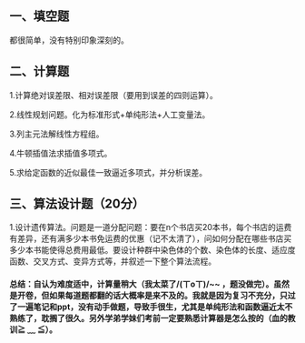 ## 一、填空题

都很简单，没有特别印象深刻的。

## 二、计算题

1.计算绝对误差限、相对误差限（要用到误差的四则运算）。

2.线性规划问题。化为标准形式+单纯形法+人工变量法。

3.列主元法解线性方程组。

4.牛顿插值法求插值多项式。

5.求给定函数的近似最佳一致逼近多项式，并分析误差。

## 三、算法设计题（20分）

1.设计遗传算法。问题是一道分配问题：要在n个书店买20本书，每个书店的运费有差异，还有满多少本书免运费的优惠（记不太清了），问如何分配在哪些书店买多少本书能使得总费用最低。要设计种群中染色体的个数、染色体的长度、适应度函数、交叉方式、变异方式等，并叙述一下整个算法流程。

#### 总结：自认为难度适中，计算量稍大（我太菜了/(ㄒoㄒ)/~~ ，题没做完）。虽然是开卷，但如果每道题都翻的话大概率是来不及的。我就是因为复习不充分，只过了一遍笔记和ppt，没有动手做题，导致手很生，尤其是单纯形法和函数逼近太不熟练了，耽搁了很久。另外学弟学妹们考前一定要熟悉计算器是怎么按的（血的教训≧ ﹏ ≦）。
